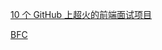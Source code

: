 

[10 个 GitHub 上超火的前端面试项目](https://juejin.cn/post/6895752757534261256)

[BFC](https://zhuanlan.zhihu.com/p/25321647)


